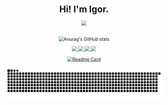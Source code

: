 <h1 align="center">Hi! I'm Igor.</h1>

<div align="center">
  <img src="https://github-readme-stats.vercel.app/api?username=igorjcqs&show_icons=true&theme=vue&include_all_commits=true&count_private=true"/>
</div>
<br>
<div align="center">
  
![Anurag's GitHub stats](https://github-readme-stats.vercel.app/api?username=anuraghazra&show_icons=true)

<a href="https://www.instagram.com/igorjcqs/" target="_blank">
<img src="https://img.shields.io/badge/Instagram-E4405F?style=for-the-badge&logo=instagram&logoColor=white">
</a>

<a href="https://twitter.com/jcqs0" target="_blank">
<img src="https://img.shields.io/badge/Twitter-1DA1F2?style=for-the-badge&logo=twitter&logoColor=white">
</a>
  
<a href="https://www.linkedin.com/in/igorjcqs/" target="_blank">
<img src="https://img.shields.io/badge/LinkedIn-0077B5?style=for-the-badge&logo=linkedin&logoColor=white">
</a>
  
<a href="https://open.spotify.com/user/dolphinbits?si=df4c8e544d0841e1" target="_blank">
<img src="https://img.shields.io/badge/Spotify-1ED760?&style=for-the-badge&logo=spotify&logoColor=white">
</a>
  
[![Readme Card](https://github-readme-stats.vercel.app/api/pin/?username=anuraghazra&repo=github-readme-stats)](https://github.com/anuraghazra/github-readme-stats)

![Snake animation](https://github.com/igorjcqs/igorjcqs/blob/output/github-contribution-grid-snake.svg)
</div>
